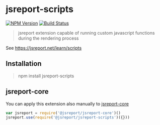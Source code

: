 # jsreport-scripts
[![NPM Version](http://img.shields.io/npm/v/jsreport-scripts.svg?style=flat-square)](https://npmjs.com/package/jsreport-scripts)
[![Build Status](https://travis-ci.org/jsreport/jsreport-scripts.png?branch=master)](https://travis-ci.org/jsreport/jsreport-scripts)

> jsreport extension capable of running custom javascript functions during the rendering process

See https://jsreport.net/learn/scripts

## Installation
> npm install jsreport-scripts

## jsreport-core
You can apply this extension also manually to [jsreport-core](https://github.com/jsreport/jsreport/tree/master/packages/jsreport-core)

```js
var jsreport = require('@jsreport/jsreport-core')()
jsreport.use(require('@jsreport/jsreport-scripts')({}))
```
